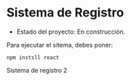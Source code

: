 <h1> Sistema de Registro</h1>

- Estado del proyecto: En construcción.

Para ejecutar el sitema, debes poner:

```npm instsll react```

Sistema de registro 2
